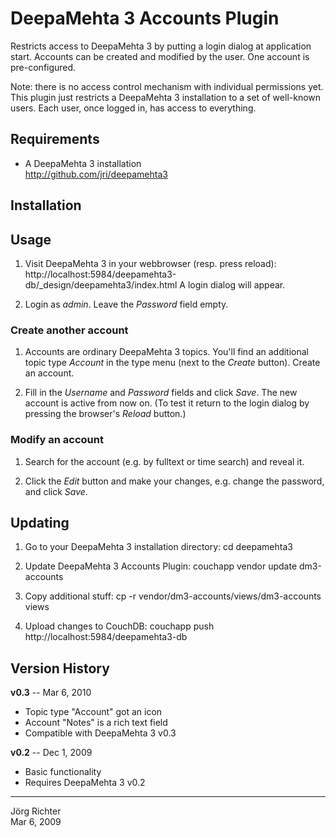 
DeepaMehta 3 Accounts Plugin
============================

Restricts access to DeepaMehta 3 by putting a login dialog at application start.
Accounts can be created and modified by the user. One account is pre-configured.

Note: there is no access control mechanism with individual permissions yet.
This plugin just restricts a DeepaMehta 3 installation to a set of well-known users.
Each user, once logged in, has access to everything.


Requirements
------------

* A DeepaMehta 3 installation  
  <http://github.com/jri/deepamehta3>


Installation
------------


Usage
-----

1.  Visit DeepaMehta 3 in your webbrowser (resp. press reload):
        http://localhost:5984/deepamehta3-db/_design/deepamehta3/index.html
    A login dialog will appear.

2.  Login as *admin*. Leave the *Password* field empty.

### Create another account ###

1.  Accounts are ordinary DeepaMehta 3 topics. You'll find an additional topic type *Account*
    in the type menu (next to the *Create* button). Create an account.

2.  Fill in the *Username* and *Password* fields and click *Save*. The new account is active from now on.
    (To test it return to the login dialog by pressing the browser's *Reload* button.)

### Modify an account ###

1.  Search for the account (e.g. by fulltext or time search) and reveal it.

2.  Click the *Edit* button and make your changes, e.g. change the password, and click *Save*.


Updating
--------

1.  Go to your DeepaMehta 3 installation directory:
        cd deepamehta3

2.  Update DeepaMehta 3 Accounts Plugin:
        couchapp vendor update dm3-accounts

3.  Copy additional stuff:
        cp -r vendor/dm3-accounts/views/dm3-accounts views

4.  Upload changes to CouchDB:
        couchapp push http://localhost:5984/deepamehta3-db


Version History
---------------

**v0.3** -- Mar 6, 2010

* Topic type "Account" got an icon
* Account "Notes" is a rich text field
* Compatible with DeepaMehta 3 v0.3

**v0.2** -- Dec 1, 2009

* Basic functionality
* Requires DeepaMehta 3 v0.2


------------
Jörg Richter  
Mar 6, 2009
